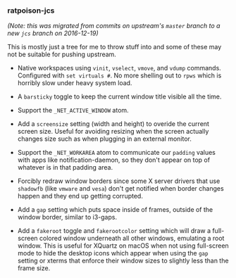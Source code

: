 ### ratpoison-jcs

*(Note: this was migrated from commits on upstream's `master` branch to a new
`jcs` branch on 2016-12-19)*

This is mostly just a tree for me to throw stuff into and some of these may
not be suitable for pushing upstream.

- Native workspaces using `vinit`, `vselect`, `vmove`, and `vdump` commands.
  Configured with `set virtuals #`.  No more shelling out to `rpws` which is
  horribly slow under heavy system load.

- A `barsticky` toggle to keep the current window title visible all the time.

- Support the `_NET_ACTIVE_WINDOW` atom.

- Add a `screensize` setting (width and height) to overide the current screen
  size.  Useful for avoiding resizing when the screen actually changes size
  such as when plugging in an external monitor.

- Support the `_NET_WORKAREA` atom to communicate our `padding` values with apps
  like notification-daemon, so they don't appear on top of whatever is in that
  padding area.

- Forcibly redraw window borders since some X server drivers that use
  `shadowfb` (like `vmware` and `vesa`) don't get notified when border changes
  happen and they end up getting corrupted.

- Add a `gap` setting which puts space inside of frames, outside of the window
  border, similar to i3-gaps.

- Add a `fakeroot` toggle and `fakerootcolor` setting which will draw a full-
  screen colored window underneath all other windows, emulating a root window.
  This is useful for XQuartz on macOS when not using full-screen mode to hide
  the desktop icons which appear when using the `gap` setting or xterms that
  enforce their window sizes to slightly less than the frame size.
